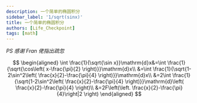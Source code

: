 ```yaml
---
description: 一个简单的椭圆积分
sidebar_label: '1/sqrt(sinx)'
title: 一个简单的椭圆积分
authors: [Life_Checkpoint]
tags: [math]
---
```


*PS 感谢 Fran 佬指出疏忽*

$$
\begin{aligned}
\int \frac{1}{\sqrt{\sin x}}\mathrm{d}x&=\int \frac{1}{\sqrt{\cos\left( x-\frac{\pi}{2} \right)}}\mathrm{d}x\\
&=\int \frac{1}{\sqrt{1-2\sin^2\left( \frac{x}{2}-\frac{\pi}{4} \right)}}\mathrm{d}x\\
&=2\int \frac{1}{\sqrt{1-2\sin^2\left( \frac{x}{2}-\frac{\pi}{4} \right)}}\mathrm{d}\left( \frac{x}{2}-\frac{\pi}{4} \right)\\
&=2F\left(\left. \frac{x}{2}-\frac{\pi}{4}\right|2 \right)
\end{aligned}
$$